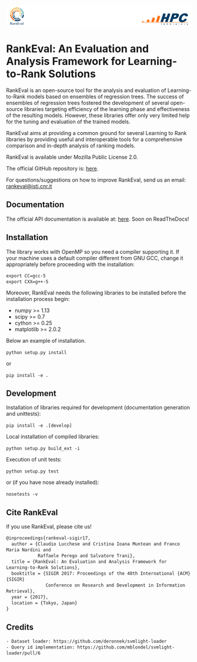 <img src=doc/banner.png>

# RankEval: An Evaluation and Analysis Framework for Learning-to-Rank Solutions

RankEval is an open-source tool for the analysis and evaluation of
Learning-to-Rank models based on ensembles of regression trees. The
success of ensembles of regression trees fostered the development of
several open-source libraries targeting efficiency of the learning phase
and effectiveness of the resulting models. However, these libraries offer
only very limited help for the tuning and evaluation of the trained models.

RankEval aims at providing a common ground for several Learning to Rank 
libraries by providing useful and interoperable tools for a comprehensive
comparison and in-depth analysis of ranking models.

RankEval is available under Mozilla Public License 2.0.

The official GitHub repository is: [here](https://github.com/hpclab/rankeval).

For questions/suggestions on how to improve RankEval, send us an email: rankeval@isti.cnr.it

## Documentation

The official API documentation is available at: [here](http://rankeval.isti.cnr.it/docs/).
Soon on ReadTheDocs!

## Installation

The library works with OpenMP so you need a compiler supporting it. 
If your machine uses a default compiler different from GNU GCC, change it 
appropriately before proceeding with the installation:

```
export CC=gcc-5
export CXX=g++-5
```

Moreover, RankEval needs the following libraries to be installed before the 
installation process begin:
  - numpy >= 1.13
  - scipy >= 0.7
  - cython >= 0.25
  - matplotlib >= 2.0.2

Below an example of installation.

```python setup.py install```

or

```pip install -e .```

## Development

Installation of libraries required for development (documentation generation and unittests):

```pip install -e .[develop]```

Local installation of compiled libraries: 

```python setup.py build_ext -i```

Execution of unit tests:

```python setup.py test```

or (if you have nose already installed):

```nosetests -v```

## Cite RankEval

If you use RankEval, please cite us!

```
@inproceedings{rankeval-sigir17,
  author = {Claudio Lucchese and Cristina Ioana Muntean and Franco Maria Nardini and
            Raffaele Perego and Salvatore Trani},
  title = {RankEval: An Evaluation and Analysis Framework for Learning-to-Rank Solutions},
  booktitle = {SIGIR 2017: Proceedings of the 40th International {ACM} {SIGIR}
               Conference on Research and Development in Information Retrieval},
  year = {2017},
  location = {Tokyo, Japan}
}
```

## Credits
    - Dataset loader: https://github.com/deronnek/svmlight-loader
    - Query id implementation: https://github.com/mblondel/svmlight-loader/pull/6